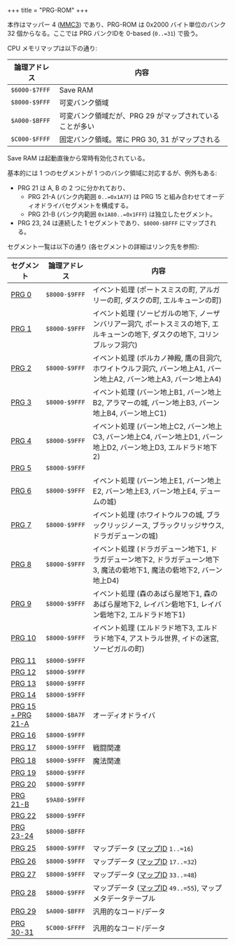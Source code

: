 +++
title = "PRG-ROM"
+++

本作はマッパー 4 ([MMC3](https://www.nesdev.org/wiki/MMC3)) であり、PRG-ROM は 0x2000 バイト単位のバンク 32 個からなる。ここでは PRG バンクIDを 0-based (`0..=31`) で扱う。

CPU メモリマップは以下の通り:

| 論理アドレス | 内容 |
| -- | -- |
| `$6000-$7FFF` | Save RAM |
| `$8000-$9FFF` | 可変バンク領域 |
| `$A000-$BFFF` | 可変バンク領域だが、PRG 29 がマップされていることが多い |
| `$C000-$FFFF` | 固定バンク領域。常に PRG 30, 31 がマップされる |

Save RAM は起動直後から常時有効化されている。

基本的には 1 つのセグメントが 1 つのバンク領域に対応するが、例外もある:

* PRG 21 は A, B の 2 つに分かれており、
  -  PRG 21-A (バンク内範囲 `0..=0x1A7F`) は PRG 15 と組み合わせてオーディオドライバセグメントを構成する。
  -  PRG 21-B (バンク内範囲 `0x1A80..=0x1FFF`) は独立したセグメント。
* PRG 23, 24 は連続した 1 セグメントであり、`$8000-$BFFF` にマップされる。

セグメント一覧は以下の通り (各セグメントの詳細はリンク先を参照):

| セグメント | 論理アドレス | 内容 |
| -- | -- | -- |
| [PRG  0](@/prg/prg-00/_index.md)                | `$8000-$9FFF` | イベント処理 (ポートスミスの町, アルガリーの町, ダスクの町, エルキューンの町) |
| [PRG  1](@/prg/prg-01/_index.md)                | `$8000-$9FFF` | イベント処理 (ソーピガルの地下, ノーザンバリアー洞穴, ポートスミスの地下, エルキューンの地下, ダスクの地下, コリンブルッフ洞穴) |
| [PRG  2](@/prg/prg-02/_index.md)                | `$8000-$9FFF` | イベント処理 (ボルカノ神殿, 鷹の目洞穴, ホワイトウルフ洞穴, バーン地上A1, バーン地上A2, バーン地上A3, バーン地上A4) |
| [PRG  3](@/prg/prg-03/_index.md)                | `$8000-$9FFF` | イベント処理 (バーン地上B1, バーン地上B2, アラマーの城, バーン地上B3, バーン地上B4, バーン地上C1) |
| [PRG  4](@/prg/prg-04/_index.md)                | `$8000-$9FFF` | イベント処理 (バーン地上C2, バーン地上C3, バーン地上C4, バーン地上D1, バーン地上D2, バーン地上D3, エルドラド地下2) |
| [PRG  5](@/prg/prg-05/_index.md)                | `$8000-$9FFF` | |
| [PRG  6](@/prg/prg-06/_index.md)                | `$8000-$9FFF` | イベント処理 (バーン地上E1, バーン地上E2, バーン地上E3, バーン地上E4, デュームの城) |
| [PRG  7](@/prg/prg-07/_index.md)                | `$8000-$9FFF` | イベント処理 (ホワイトウルフの城, ブラックリッジノース, ブラックリッジサウス, ドラガデューンの城) |
| [PRG  8](@/prg/prg-08/_index.md)                | `$8000-$9FFF` | イベント処理 (ドラガデューン地下1, ドラガデューン地下2, ドラガデューン地下3, 魔法の砦地下1, 魔法の砦地下2, バーン地上D4) |
| [PRG  9](@/prg/prg-09/_index.md)                | `$8000-$9FFF` | イベント処理 (森のあばら屋地下1, 森のあばら屋地下2, レイバン砦地下1, レイバン砦地下2, エルドラド地下1) |
| [PRG 10](@/prg/prg-10/_index.md)                | `$8000-$9FFF` | イベント処理 (エルドラド地下3, エルドラド地下4, アストラル世界, イドの迷宮, ソーピガルの町) |
| [PRG 11](@/prg/prg-11/_index.md)                | `$8000-$9FFF` | |
| [PRG 12](@/prg/prg-12/_index.md)                | `$8000-$9FFF` | |
| [PRG 13](@/prg/prg-13/_index.md)                | `$8000-$9FFF` | |
| [PRG 14](@/prg/prg-14/_index.md)                | `$8000-$9FFF` | |
| [PRG 15 + PRG 21-A](@/prg/prg-15-21a/_index.md) | `$8000-$BA7F` | オーディオドライバ |
| [PRG 16](@/prg/prg-16/_index.md)                | `$8000-$9FFF` | |
| [PRG 17](@/prg/prg-17/_index.md)                | `$8000-$9FFF` | 戦闘関連 |
| [PRG 18](@/prg/prg-18/_index.md)                | `$8000-$9FFF` | 魔法関連 |
| [PRG 19](@/prg/prg-19/_index.md)                | `$8000-$9FFF` | |
| [PRG 20](@/prg/prg-20/_index.md)                | `$8000-$9FFF` | |
| [PRG 21-B](@/prg/prg-21b/_index.md)             | `$9A80-$9FFF` | |
| [PRG 22](@/prg/prg-22/_index.md)                | `$8000-$9FFF` | |
| [PRG 23-24](@/prg/prg-23-24/_index.md)          | `$8000-$BFFF` | |
| [PRG 25](@/prg/prg-25/_index.md)                | `$8000-$9FFF` | マップデータ ([マップID](@/map/_index.md) `1..=16`) |
| [PRG 26](@/prg/prg-26/_index.md)                | `$8000-$9FFF` | マップデータ ([マップID](@/map/_index.md) `17..=32`) |
| [PRG 27](@/prg/prg-27/_index.md)                | `$8000-$9FFF` | マップデータ ([マップID](@/map/_index.md) `33..=48`) |
| [PRG 28](@/prg/prg-28/_index.md)                | `$8000-$9FFF` | マップデータ ([マップID](@/map/_index.md) `49..=55`), マップメタデータテーブル |
| [PRG 29](@/prg/prg-29/_index.md)                | `$A000-$BFFF` | 汎用的なコード/データ |
| [PRG 30-31](@/prg/prg-30-31/_index.md)          | `$C000-$FFFF` | 汎用的なコード/データ |

